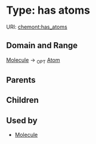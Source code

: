 
# Type: has atoms




URI: [chemont:has_atoms](http://w3id.org/chemonthas_atoms)


## Domain and Range

[Molecule](Molecule.md) ->  <sub>OPT</sub> [Atom](Atom.md)

## Parents


## Children


## Used by

 * [Molecule](Molecule.md)
